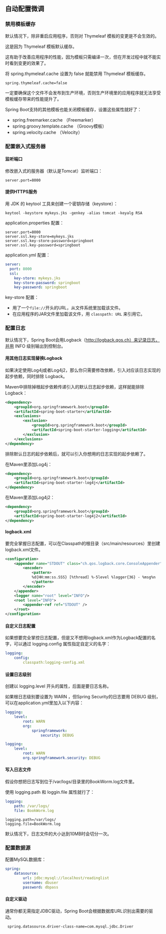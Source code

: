 ## 自动配置微调

### 禁用模板缓存

默认情况下，除非重启应用程序，否则对 Thymeleaf 模板的变更是不会生效的。

这是因为 Thymeleaf 模板默认缓存。

这有助于改善应用程序的性能，因为模板只需编译一次，但在开发过程中就不能实时看到变更的效果了。

将 spring.thymeleaf.cache 设置为 false 就能禁用 Thymeleaf 模板缓存。

```properties
spring.thymeleaf.cache=false
```

一定要确保这个文件不会发布到生产环境，否则生产环境里的应用程序就无法享受模板缓存带来的性能提升了。

Spring Boot支持的其他模板也能关闭模板缓存，设置这些属性就好了：

- spring.freemarker.cache （Freemarker）
- spring.groovy.template.cache （Groovy模板）
- spring.velocity.cache （Velocity）

### 配置嵌入式服务器

#### 监听端口

修改嵌入式的服务器（默认是Tomcat）监听端口：

```properties
server.port=8000
```

#### 提供HTTPS服务

用 JDK 的 keytool 工具来创建一个密钥存储（keystore）：

```
keytool -keystore mykeys.jks -genkey -alias tomcat -keyalg RSA
```

application.properties 配置：

```properties
server.port=8000
server.ssl.key-store=mykeys.jks
server.ssl.key-store-password=springboot
server.ssl.key-password=springboot
```

application.yml 配置：

```yaml
server:
  port: 8000
  ssl:
    key-store: mykeys.jks
    key-store-password: springboot
    key-password: springboot
```

key-store 配置：

- 用了一个`file://`开头的URL，从文件系统里加载该文件。
- 在应用程序的JAR文件里加载该文件，用 `classpath: URL` 来引用它。 

### 配置日志

默认情况下，Spring Boot会用Logback（http://logback.qos.ch）来记录日志，并用 INFO 级别输出到控制台。

#### 用其他日志实现替换Logback

如果决定使用Log4j或者Log4j2，那么你只需要修改依赖，引入对应该日志实现的起步依赖，同时排除 Logback。

Maven中排除掉根起步依赖传递引入的默认日志起步依赖，这样就能排除Logback：

```xml
<dependency>
    <groupId>org.springframework.boot</groupId>
    <artifactId>spring-boot-starter</artifactId>
    <exclusions>
        <exclusion>
            <groupId>org.springframework.boot</groupId>
            <artifactId>spring-boot-starter-logging</artifactId>
        </exclusion>
    </exclusions>
</dependency>
```

排除默认日志的起步依赖后，就可以引入你想用的日志实现的起步依赖了。

在Maven里添加Log4j：

```xml
<dependency>
    <groupId>org.springframework.boot</groupId>
    <artifactId>spring-boot-starter-log4j</artifactId>
</dependency>
```

在Maven里添加Log4j2：

```xml
<dependency>
    <groupId>org.springframework.boot</groupId>
    <artifactId>spring-boot-starter-log4j2</artifactId>
</dependency>
```

#### logback.xml

要完全掌握日志配置，可以在Classpath的根目录（src/main/resources）里创建logback.xml文件。

```xml
<configuration>
    <appender name="STDOUT" class="ch.qos.logback.core.ConsoleAppender">
        <encoder>
            <pattern>
            %d{HH:mm:ss.SSS} [%thread] %-5level %logger{36} - %msg%n
            </pattern>
        </encoder>
    </appender>
    <logger name="root" level="INFO"/>
    <root level="INFO">
    	<appender-ref ref="STDOUT" />
    </root>
</configuration>
```

#### 自定义日志配置

如果想要完全掌控日志配置，但是又不想用logback.xml作为Logback配置的名字，可以通过 logging.config 属性指定自定义的名字：

```yaml
logging:
	config:
		classpath:logging-config.xml
```

#### 设置日志级别

创建以 logging.level 开头的属性，后面是要日志名称。

如果根日志级别要设置为 WARN ，但Spring Security的日志要用 DEBUG 级别，可以在application.yml里加入以下内容：

```yaml
logging:
	level:
		root: WARN
		org:
			springframework:
				security: DEBUG
```

```yaml
logging:
	level:
		root: WARN
		org.springframework.security: DEBUG
```

#### 写入日志文件

假设你想把日志写到位于/var/logs/目录里的BookWorm.log文件里。

使用 logging.path 和 loggin.file 属性就行了：

```yaml
logging:
	path: /var/logs/
	file: BookWorm.log
```

```properties
logging.path=/var/logs/
logging.file=BookWorm.log
```

默认情况下，日志文件的大小达到10MB时会切分一次。

### 配置数据源

配置MySQL数据库：

```yaml
spring:
	datasource:
		url: jdbc:mysql://localhost/readinglist
		username: dbuser
		password: dbpass
```

#### 自定义驱动

通常你都无需指定JDBC驱动，Spring Boot会根据数据库URL识别出需要的驱动。

```properties
 spring.datasource.driver-class-name=com.mysql.jdbc.Driver
```



